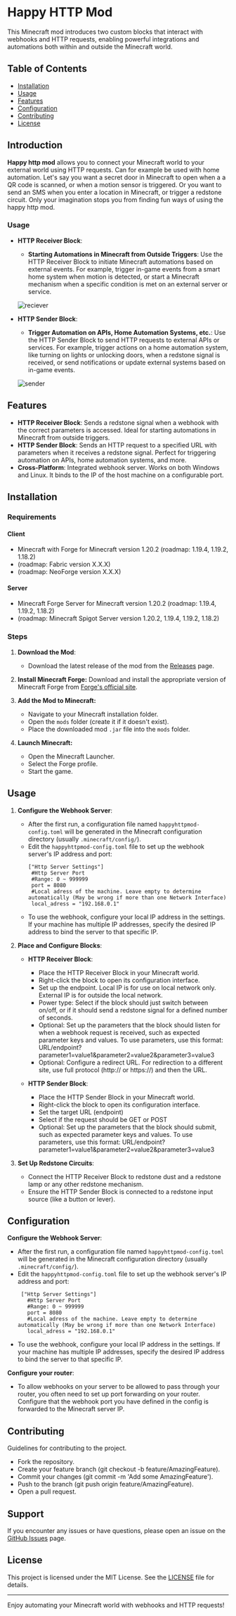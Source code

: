 # Happy HTTP Mod

This Minecraft mod introduces two custom blocks that interact with webhooks and HTTP requests, enabling powerful integrations and automations both within and outside the Minecraft world.

## Table of Contents

- [Installation](#installation)
- [Usage](#usage)
- [Features](#features)
- [Configuration](#configuration)
- [Contributing](#contributing)
- [License](#license)


## Introduction

**Happy http mod** allows you to connect your Minecraft world to your external world using HTTP requests. Can for example be used with home automation. Let's say you want a secret door in Minecraft to open when a a QR code is scanned, or when a motion sensor is triggered. Or you want to send an SMS when you enter a location in Minecraft, or trigger a redstone circuit. Only your imagination stops you from finding fun ways of using the happy http mod. 

### Usage


- **HTTP Receiver Block**: 
  - **Starting Automations in Minecraft from Outside Triggers**: Use the HTTP Receiver Block to initiate Minecraft automations based on external events. For example, trigger in-game events from a smart home system when motion is detected, or start a Minecraft mechanism when a specific condition is met on an external server or service.
  
  ![reciever](https://github.com/clapters/HappyHttpMod/assets/128842272/9c3c15d5-357c-4c22-b073-bd78d8bf8872)
  

- **HTTP Sender Block**: 
  - **Trigger Automation on APIs, Home Automation Systems, etc.**: Use the HTTP Sender Block to send HTTP requests to external APIs or services. For example, trigger actions on a home automation system, like turning on lights or unlocking doors, when a redstone signal is received, or send notifications or update external systems based on in-game events.

  ![sender](https://github.com/clapters/HappyHttpMod/assets/128842272/611827f1-b15a-46ef-b44b-bb3de7673dae)

## Features

- **HTTP Receiver Block**: Sends a redstone signal when a webhook with the correct parameters is accessed. Ideal for starting automations in Minecraft from outside triggers.
- **HTTP Sender Block**: Sends an HTTP request to a specified URL with parameters when it receives a redstone signal. Perfect for triggering automation on APIs, home automation systems, and more.
- **Cross-Platform**: Integrated webhook server. Works on both Windows and Linux. It binds to the IP of the host machine on a configurable port.


## Installation

### Requirements

#### Client

- Minecraft with Forge for Minecraft version 1.20.2 (roadmap: 1.19.4, 1.19.2, 1.18.2)
- (roadmap: Fabric version X.X.X)
- (roadmap: NeoForge version X.X.X)

#### Server

- Minecraft Forge Server for Minecraft version 1.20.2 (roadmap: 1.19.4, 1.19.2, 1.18.2)
- (roadmap: Minecraft Spigot Server version 1.20.2, 1.19.4, 1.19.2, 1.18.2)


### Steps

1. **Download the Mod**:
   - Download the latest release of the mod from the [Releases](https://github.com/clapters/happyhttpmod/releases) page.

2. **Install Minecraft Forge:**
   Download and install the appropriate version of Minecraft Forge from [Forge's official site](https://files.minecraftforge.net/).

3. **Add the Mod to Minecraft:**
   - Navigate to your Minecraft installation folder.
   - Open the `mods` folder (create it if it doesn't exist).
   - Place the downloaded mod `.jar` file into the `mods` folder.

4. **Launch Minecraft:**
   - Open the Minecraft Launcher.
   - Select the Forge profile.
   - Start the game.

## Usage

1. **Configure the Webhook Server**:
   - After the first run, a configuration file named `happyhttpmod-config.toml` will be generated in the Minecraft configuration directory (usually `.minecraft/config/`).
   - Edit the `happyhttpmod-config.toml` file to set up the webhook server's IP address and port:
       ``` 
      ["Http Server Settings"]
    	#Http Server Port
    	#Range: 0 ~ 999999
	    port = 8080
	    #Local adress of the machine. Leave empty to determine automatically (May be wrong if more than one Network Interface)
	    local_adress = "192.168.0.1"
     ```
   - To use the webhook, configure your local IP address in the settings. If your machine has multiple IP addresses, specify the desired IP address to bind the server to that specific IP.

2. **Place and Configure Blocks**:
   - **HTTP Receiver Block**: 
     - Place the HTTP Receiver Block in your Minecraft world.
     - Right-click the block to open its configuration interface.
     - Set up the endpoint. Local IP is for use on local network only. External IP is for outside the local network.
     - Power type: Select if the block should just switch between on/off, or if it should send a redstone signal for a defined number of seconds.
     - Optional: Set up the parameters that the block should listen for when a webhook request is received, such as expected parameter keys and values. To use parameters, use this format: URL/endpoint?parameter1=value1&parameter2=value2&parameter3=value3
     - Optional: Configure a redirect URL. For redirection to a different site, use full protocol (http:// or https://) and then the URL. 

   - **HTTP Sender Block**:
     - Place the HTTP Sender Block in your Minecraft world.
     - Right-click the block to open its configuration interface.
     - Set the target URL (endpoint)
     - Select if the request should be GET or POST
     - Optional: Set up the parameters that the block should submit, such as expected parameter keys and values. To use parameters, use this format: URL/endpoint?parameter1=value1&parameter2=value2&parameter3=value3
     
3. **Set Up Redstone Circuits**:
   - Connect the HTTP Receiver Block to redstone dust and a redstone lamp or any other redstone mechanism.
   - Ensure the HTTP Sender Block is connected to a redstone input source (like a button or lever).

## Configuration
**Configure the Webhook Server**:
   - After the first run, a configuration file named `happyhttpmod-config.toml` will be generated in the Minecraft configuration directory (usually `.minecraft/config/`).
   - Edit the `happyhttpmod-config.toml` file to set up the webhook server's IP address and port:
     ```      
      ["Http Server Settings"]
    	#Http Server Port
    	#Range: 0 ~ 999999
	    port = 8080
	    #Local adress of the machine. Leave empty to determine automatically (May be wrong if more than one Network Interface)
	    local_adress = "192.168.0.1"
     ```
   - To use the webhook, configure your local IP address in the settings. If your machine has multiple IP addresses, specify the desired IP address to bind the server to that specific IP.

**Configure your router**:

- To allow webhooks on your server to be allowed to pass through your router, you often need to set up port forwarding on your router. Configure that the webhook port you have defined in the config is forwarded to the Minecraft server IP. 

## Contributing
Guidelines for contributing to the project.

- Fork the repository.
- Create your feature branch (git checkout -b feature/AmazingFeature).
- Commit your changes (git commit -m 'Add some AmazingFeature').
- Push to the branch (git push origin feature/AmazingFeature).
- Open a pull request.

## Support

If you encounter any issues or have questions, please open an issue on the [GitHub Issues](https://github.com/clapters/happyhttpmod/issues) page.

## License

This project is licensed under the MIT License. See the [LICENSE](LICENSE) file for details.

---

Enjoy automating your Minecraft world with webhooks and HTTP requests!
